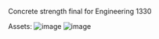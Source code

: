 Concrete strength final for Engineering 1330

Assets:
![image](https://github.com/cgolden15/concrete-strength/assets/61284764/37efff94-3f6c-4d65-a4e9-607415b009f7)
![image](https://github.com/cgolden15/concrete-strength/assets/61284764/99a43b7f-59ab-46b9-a37d-9195bebfb6b5)
